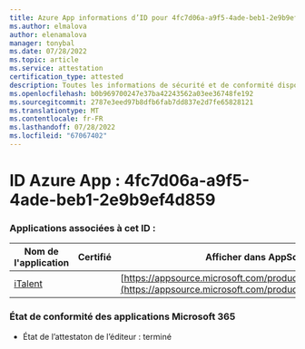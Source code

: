 ```yaml
---
title: Azure App informations d’ID pour 4fc7d06a-a9f5-4ade-beb1-2e9b9ef4d859
ms.author: elmalova
author: elenamalova
manager: tonybal
ms.date: 07/28/2022
ms.topic: article
ms.service: attestation
certification_type: attested
description: Toutes les informations de sécurité et de conformité disponibles pour 4fc7d06a-a9f5-4ade-beb1-2e9b9ef4d859.
ms.openlocfilehash: b0b969700247e37ba42243562a03ee36748fe192
ms.sourcegitcommit: 2787e3eed97b8dfb6fab7dd837e2d7fe65828121
ms.translationtype: MT
ms.contentlocale: fr-FR
ms.lasthandoff: 07/28/2022
ms.locfileid: "67067402"
---
```

# <a name="azure-app-id-4fc7d06a-a9f5-4ade-beb1-2e9b9ef4d859"></a>ID Azure App : 4fc7d06a-a9f5-4ade-beb1-2e9b9ef4d859


### <a name="apps-associated-with-this-id"></a>Applications associées à cet ID :
| **Nom de l'application** | **Certifié** | **Afficher dans AppSource** |
|--------------|---------------|-----------------------|
| [iTalent](../forward/WA200004328.md) |  | [https://appsource.microsoft.com/product/office/WA200004328](https://appsource.microsoft.com/product/office/WA200004328) |

### <a name="microsoft-365-app-compliance-status"></a>État de conformité des applications Microsoft 365
- État de l’attestaton de l’éditeur : terminé

